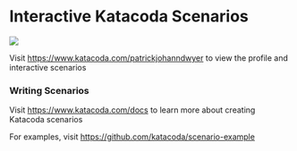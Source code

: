 # Interactive Katacoda Scenarios

[![](http://shields.katacoda.com/katacoda/patrickjohanndwyer/count.svg)](https://www.katacoda.com/patrickjohanndwyer "Get your profile on Katacoda.com")

Visit https://www.katacoda.com/patrickjohanndwyer to view the profile and interactive scenarios

### Writing Scenarios
Visit https://www.katacoda.com/docs to learn more about creating Katacoda scenarios

For examples, visit https://github.com/katacoda/scenario-example
